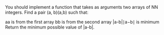 You should implement a function that takes as arguments two arrays of NN integers. Find a pair (a, b)(a,b) such that:

aa is from the first array
bb is from the second array
|a-b|∣a−b∣ is minimum
Return the minimum possible value of |a-b|.